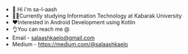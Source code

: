 - 👋 Hi i'm sa-l-aash 
- 👨‍🎓Currently studying Information Technology at Kabarak University
- ❤️Interested in Android Development using Kotlin 
- 👌You can reach me @
-  Email - salaashkaelo@gmail.com
-  Medium - https://medium.com/@salaashkaelo
  


